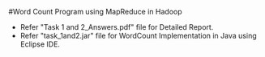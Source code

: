#Word Count Program using MapReduce in Hadoop
* Refer "Task 1 and 2_Answers.pdf" file for Detailed Report.
* Refer "task_1and2.jar" file for WordCount Implementation in Java using Eclipse IDE.
